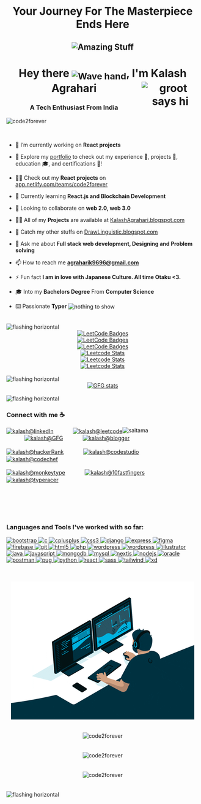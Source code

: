 <h1 align="center">Your Journey For The Masterpiece Ends Here</h1>
<h2 align="center"><img src="https://i.imgur.com/DbrjBct.jpg" alt="Amazing Stuff"/></h2>
<h1 align="center">Hey there <sub><img width="50px" src="https://i.imgur.com/dsEcTpo.gif" alt="Wave hand"/></sub>, I'm Kalash Agrahari <img src="https://i.imgur.com/9sYmZgN.gif" width="150px" align="right" alt = "groot says hi"/></h1>
 
<h3 align="center">A Tech Enthusiast From India</h3>

<p align="left"> <img src="https://komarev.com/ghpvc/?username=code2forever&label=Profile%20views&color=0e75b6&style=flat" alt="code2forever" /> </p>

<p align="left"> <a href="https://twitter.com/" target="blank"><img src="https://img.shields.io/twitter/follow/?logo=twitter&style=for-the-badge" alt="" /></a></p>

- 🔭 I’m currently working on **React projects**

- 🌟 Explore my [portfolio](https://kalashagrahari.netlify.app/) to check out my experience 💼, projects 🚀, education 🎓, and certifications 📜!

- 👨‍💻 Check out my **React projects** on [app.netlify.com/teams/code2forever](https://app.netlify.com/teams/code2forever/overview)  

- 🌱 Currently learning **React.js and Blockchain Development**

- 👯 Looking to collaborate on **web 2.0, web 3.0**

- 👨‍💻 All of my **Projects** are available at [KalashAgrahari.blogspot.com](KalashAgrahari.blogspot.com)

- 📝 Catch my other stuffs on [DrawLinguistic.blogspot.com](drawlinguistic.blogspot.com)

- 💬 Ask me about **Full stack web development, Designing and Problem solving**

- 📫 How to reach me **agraharik9696@gmail.com**

- ⚡ Fun fact **I am in love with Japanese Culture. All time Otaku <3.**

- 🎓 Into my **Bachelors Degree** From **Computer Science**

- ⌨️ Passionate **Typer** <img src="https://i.imgur.com/7DRwq68.gif" alt="nothing to show" align="center" width="50px"/>

<br/>
<img src="https://i.imgur.com/GlOOEz8.gif" alt="flashing horizontal"/>
<br/>

 <div style="display: flex; justify-content: center;">
  <a href = "https://leetcode.com/u/agraharikalash/">
<img style="width: 70%;" src="https://leetcode-badge-showcase.vercel.app/api?username=agraharikalash&animated=true&filter=comp&theme=tokyonight" alt="LeetCode Badges"/>
  </a>
 </div>

 <div style="display: flex; justify-content: center;">
  <a href = "https://leetcode.com/u/agraharikalash/">
<img style="width: 70%;" src="https://leetcode-badge-showcase.vercel.app/api?username=agraharikalash&animated=true&filter=daily&theme=tokyonight" alt="LeetCode Badges"/>
  </a>
 </div>

 <div style="display: flex; justify-content: center;">
  <a href = "https://leetcode.com/u/agraharikalash/">
<img style="width: 70%;" src="https://leetcode-badge-showcase.vercel.app/api?username=agraharikalash&animated=true&filter=study&theme=tokyonight" alt="LeetCode Badges"/>
  </a>
 </div>

 <div style="display: flex; justify-content: center;">
  <a href = "https://leetcode.com/u/agraharikalash/">
<img style="width: 70%;" src="https://leetcard.jacoblin.cool/agraharikalash?ext=contest" alt="Leetcode Stats">
  </a>
 </div>

 <div style="display: flex; justify-content: center;">
  <a href = "https://leetcode.com/u/agraharikalash/">
<img style="width: 70%;" src="https://leetcard.jacoblin.cool/agraharikalash?ext=activity" alt="Leetcode Stats">
  </a>
 </div>

 <div style="display: flex; justify-content: center;">
  <a href = "https://leetcode.com/u/agraharikalash/">
<img style="width: 70%;" src="https://leetcard.jacoblin.cool/agraharikalash?ext=heatmap" alt="Leetcode Stats">
  </a>
 </div>

<br/>
<img src="https://i.imgur.com/GlOOEz8.gif" alt="flashing horizontal"/>
<br/>

<div style="display: flex; justify-content: center;">
<a href = "https://www.geeksforgeeks.org/user/agraharik9696/">
<img style="width: 70%;" src="https://geeks-for-geeks-stats-card.vercel.app/?username=agraharik9696" alt="GFG stats"/>
</a>
</div>

<br/>
<img src="https://i.imgur.com/GlOOEz8.gif" alt="flashing horizontal"/>
<br/>

<h3 align="left">Connect with me ☕</h3>
<img src="https://i.imgur.com/yOp2PU2.gif" alt="saitama" align="right" width="200px"/>
<p align="left">
<a href="https://linkedin.com/in/kalash-agrahari-7403b4220" target="blank"><img align="center" src="https://i.imgur.com/8NwLi1p.png" alt="kalash@linkedIn" height="40" width="40" /></a>
&nbsp; &nbsp; &nbsp; &nbsp; &nbsp; &nbsp;
<a href="https://www.leetcode.com/agraharikalash" target="blank"><img align="center" src="https://i.imgur.com/WVg5JLE.png" alt="kalash@leetcode" height="45" width="40" /></a>
&nbsp; &nbsp; &nbsp; &nbsp; &nbsp; &nbsp;
<a href="https://auth.geeksforgeeks.org/user/agraharik9696" target="blank"><img align="center" src="https://i.imgur.com/nROhfhN.png" alt="kalash@GFG" height="30" width="50" /></a>
&nbsp; &nbsp; &nbsp; &nbsp; &nbsp; &nbsp;
<a href="https://kalashagrahari.blogspot.com/" target="blank"><img align="center" src="https://i.imgur.com/VfmVc3I.png" alt="kalash@blogger" height="50" width="50" /></a>
<br>
<br>
<a href="https://www.hackerrank.com/agraharik9696" target="blank"><img align="center" src="https://i.imgur.com/bgpvvrU.png" alt="kalash@hackerRank" height="40" width="40" /></a>
&nbsp; &nbsp; &nbsp; &nbsp; &nbsp; &nbsp;
<a href="https://www.codingninjas.com/studio/profile/331e7f0a-fa28-42ce-a374-6dd87b338e70" target="blank"><img align="center" src="https://i.imgur.com/KeoooZi.png" alt="kalash@codestudio" height="35" width="160" /></a>
&nbsp; &nbsp; &nbsp; &nbsp;
<a href="https://www.codechef.com/users/agraharikalash" target="blank"><img align="center" src="https://i.imgur.com/z8HmxMy.png" alt="kalash@codechef" height="58" width="150" /></a>
&nbsp; &nbsp; &nbsp; &nbsp; &nbsp; &nbsp;
<br>
<br>
<a href="https://monkeytype.com/profile/Kalash_Agrahari" target="blank"><img align="center" src="https://i.imgur.com/RfemLjY.png" alt="kalash@monkeytype" height="40" width="40" /></a>
&nbsp; &nbsp; &nbsp; &nbsp; &nbsp; &nbsp;
<a href="https://10fastfingers.com/user/2948720/" target="blank"><img align="center" src="https://i.imgur.com/aSTlEQm.png" alt="kalash@10fastfingers" height="35" width="160" /></a>
&nbsp; &nbsp; &nbsp; &nbsp;
<a href="https://data.typeracer.com/pit/profile?user=asdforever" target="blank"><img align="center" src="https://i.imgur.com/OoNGTh5.gif" alt="kalash@typeracer" height="50" width="50" /></a>
&nbsp; &nbsp; &nbsp; &nbsp; &nbsp; &nbsp;
<br>
<br>

</p>
<br>
<br>
<br>

<h3 align="left">Languages and Tools I've worked with so far:</h3>
<p align="left"> 
 <a href="https://getbootstrap.com" target="_blank" rel="noreferrer"> <img src="https://i.imgur.com/pVOiiRL.png" alt="bootstrap" width="40" height="40"/> </a> 
 <a href="https://www.cprogramming.com/" target="_blank" rel="noreferrer"> <img src="https://i.imgur.com/fe8I65c.png" alt="c" width="40" height="40"/> </a> 
 <a href="https://www.w3schools.com/cpp/" target="_blank" rel="noreferrer"> <img src="https://i.imgur.com/ol8mgMt.png" alt="cplusplus" width="40" height="40"/> </a> 
 <a href="https://www.w3schools.com/css/" target="_blank" rel="noreferrer"> <img src="https://i.imgur.com/BkX1f5f.png" alt="css3" width="40" height="40"/> </a> 
 <a href="https://www.djangoproject.com/" target="_blank" rel="noreferrer"> <img src="https://i.imgur.com/P61Eu3T.png" alt="django" width="40" height="40"/> </a>
 <a href="https://expressjs.com" target="_blank" rel="noreferrer"> <img src="https://i.imgur.com/fX1zsGT.png" alt="express" width="40" height="40"/> </a> 
 <a href="https://www.figma.com/" target="_blank" rel="noreferrer"> <img src="https://i.imgur.com/S5jSeBk.png" alt="figma" width="40" height="40"/> </a> 
 <a href="https://firebase.google.com/" target="_blank" rel="noreferrer"> <img src="https://i.imgur.com/UuJUIbu.png" alt="firebase" width="40" height="40"/> </a> 
 <a href="https://git-scm.com/" target="_blank" rel="noreferrer"> <img src="https://i.imgur.com/AvweGSQ.png" alt="git" width="40" height="40"/> </a> 
 <a href="https://www.w3.org/html/" target="_blank" rel="noreferrer"> <img src="https://i.imgur.com/evIMJwA.png" alt="html5" width="40" height="40"/> </a> 
 <a href="https://www.php.net/" target="_blank" rel="noreferrer"> <img src="https://i.imgur.com/tqhhQ4O.png" alt="php" width="60" height="40"/> </a>
 <a href="https://wordpress.com/" target="_blank" rel="noreferrer"> <img src="https://i.imgur.com/LsWAKLC.png" alt="wordpress" width="40" height="40"/> </a>
 <a href="https://elementor.com/" target="_blank" rel="noreferrer"> <img src="https://i.imgur.com/bThmb22.png" alt="wordpress" width="40" height="40"/> </a>
 <a href="https://www.adobe.com/in/products/illustrator.html" target="_blank" rel="noreferrer"> <img src="https://i.imgur.com/ZRWoVRo.png" alt="illustrator" width="40" height="40"/> </a>
 <a href="https://www.java.com" target="_blank" rel="noreferrer"> <img src="https://i.imgur.com/IOTBWdr.png" alt="java" width="40" height="40"/> </a> 
 <a href="https://developer.mozilla.org/en-US/docs/Web/JavaScript" target="_blank" rel="noreferrer"> <img src="https://i.imgur.com/X8lLlmr.png" alt="javascript" width="40" height="40"/> </a>
 <a href="https://www.mongodb.com/" target="_blank" rel="noreferrer"> <img src="https://i.imgur.com/LrSemwG.png" alt="mongodb" width="40" height="40"/> </a> 
 <a href="https://www.mysql.com/" target="_blank" rel="noreferrer"> <img src="https://i.imgur.com/7b3xPqc.png" alt="mysql" width="40" height="40"/> </a> 
 <a href="https://nextjs.org/" target="_blank" rel="noreferrer"> <img src="https://i.imgur.com/ztVpctn.png" alt="nextjs" width="40" height="30"/> </a> 
 <a href="https://nodejs.org" target="_blank" rel="noreferrer"> <img src="https://i.imgur.com/KbZeEq4.png" alt="nodejs" width="40" height="40"/> </a> 
 <a href="https://www.oracle.com/" target="_blank" rel="noreferrer"> <img src="https://i.imgur.com/bLWKAPU.png" alt="oracle" width="40" height="40"/> </a> 
 <a href="https://postman.com" target="_blank" rel="noreferrer"> <img src="https://i.imgur.com/YFp7iCO.png" alt="postman" width="40" height="40"/> </a> 
 <a href="https://pugjs.org" target="_blank" rel="noreferrer"> <img src="https://i.imgur.com/1p0Dc1q.png" alt="pug" width="40" height="40"/> </a> 
 <a href="https://www.python.org" target="_blank" rel="noreferrer"> <img src="https://i.imgur.com/lm8nGzC.png" alt="python" width="40" height="40"/> </a>
 <a href="https://reactjs.org/" target="_blank" rel="noreferrer"> <img src="https://i.imgur.com/spAEiIB.png" alt="react" width="40" height="40"/> </a> 
 <a href="https://sass-lang.com" target="_blank" rel="noreferrer"> <img src="https://i.imgur.com/P86UWhp.png" alt="sass" width="40" height="40"/> </a> 
 <a href="https://tailwindcss.com/" target="_blank" rel="noreferrer"> <img src="https://i.imgur.com/WDGEzcD.png" alt="tailwind" width="40" height="40"/> </a> 
 <a href="https://www.adobe.com/products/xd.html" target="_blank" rel="noreferrer"> <img src="https://i.imgur.com/ZahGn8k.png" alt="xd" width="40" height="40"/> </a> </p>
<br/>
<br/>

<div align="center"><img src="mancoding.gif" alt="nothing to show" align="center" text-align="center"/></div>
<br/>
<br/>

<div align="center"><img src="https://github-readme-stats-git-masterrstaa-rickstaa.vercel.app/api/top-langs?username=code2forever&show_icons=true&theme=radical&locale=en&layout=compact" alt="code2forever" /></div>

<br/>
<br/>
 
<div align="center"><img  src="https://github-readme-stats-git-masterrstaa-rickstaa.vercel.app/api?username=code2forever&show_icons=true&theme=radical&locale=en" alt="code2forever" /></div>

<br/>
<br/>

<div align="center"><img src="https://github-readme-streak-stats.herokuapp.com/?user=code2forever&theme=radical" alt="code2forever" /></div>
<br/>
<br/>
<img src="https://i.imgur.com/GlOOEz8.gif" alt="flashing horizontal"/>
